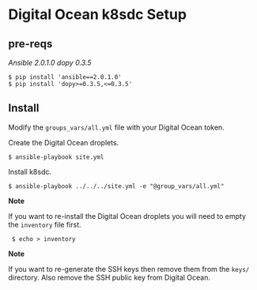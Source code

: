 # Digital Ocean k8sdc Setup

## pre-reqs

*Ansible 2.0.1.0*
*dopy 0.3.5*

```
$ pip install 'ansible==2.0.1.0'
$ pip install 'dopy>=0.3.5,<=0.3.5'
```


## Install

Modify the `groups_vars/all.yml` file with your Digital Ocean token.

Create the Digital Ocean droplets.

```
$ ansible-playbook site.yml
```

Install k8sdc.

```
$ ansible-playbook ../../../site.yml -e "@group_vars/all.yml"
```

**Note**

If you want to re-install the Digital Ocean droplets you will need to empty the `inventory` file first.

```
 $ echo > inventory
 ```

**Note**

If you want to re-generate the SSH keys then remove them from the `keys/` directory.  Also remove the SSH public key from Digital Ocean.
